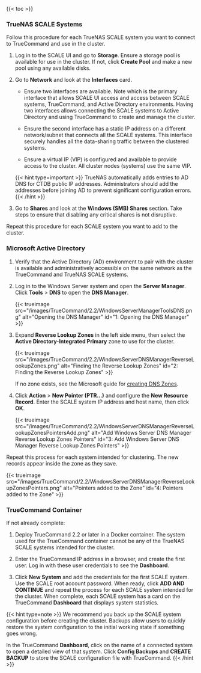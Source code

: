 ---
---
{{< toc >}}

### TrueNAS SCALE Systems

Follow this procedure for each TrueNAS SCALE system you want to connect to TrueCommand and use in the cluster.

1. Log in to the SCALE UI and go to **Storage**. 
   Ensure a storage pool is available for use in the cluster. 
   If not, click **Create Pool** and make a new pool using any available disks.

2. Go to **Network** and look at the **Interfaces** card.

   * Ensure two interfaces are available.
     Note which is the primary interface that allows SCALE UI access and access between SCALE systems, TrueCommand, and Active Directory environments. 
     Having two interfaces allows connecting the SCALE systems to Active Directory and using TrueCommand to create and manage the cluster.

   * Ensure the second interface has a static IP address on a different network/subnet that connects all the SCALE systems. 
     This interface securely handles all the data-sharing traffic between the clustered systems.
   
   * Ensure a virtual IP (VIP) is configured and available to provide access to the cluster. All cluster nodes (systems) use the same VIP.
   
   {{< hint type=important >}}
   TrueNAS automatically adds entries to AD DNS for CTDB public IP addresses. 
   Administrators should add the addresses before joining AD to prevent significant configuration errors. 
   {{< /hint >}}

3. Go to **Shares** and look at the **Windows (SMB) Shares** section. 
   Take steps to ensure that disabling any critical shares is not disruptive.

Repeat this procedure for each SCALE system you want to add to the cluster.

### Microsoft Active Directory

1. Verify that the Active Directory (AD) environment to pair with the cluster is available and administratively accessible on the same network as the TrueCommand and TrueNAS SCALE systems.

2. Log in to the Windows Server system and open the **Server Manager**.
   Click **Tools** > **DNS** to open the **DNS Manager**.

   {{< trueimage src="/images/TrueCommand/2.2/WindowsServerManagerToolsDNS.png" alt="Opening the DNS Manager" id="1: Opening the DNS Manager" >}}
   
3. Expand **Reverse Lookup Zones** in the left side menu, then select the **Active Directory-Integrated Primary** zone to use for the cluster.

   {{< trueimage src="/images/TrueCommand/2.2/WindowsServerDNSManagerReverseLookupZones.png" alt="Finding the Reverse Lookup Zones" id="2: Finding the Reverse Lookup Zones" >}}

   If no zone exists, see the Microsoft guide for [creating DNS Zones](https://docs.microsoft.com/en-us/learn/modules/implement-windows-server-dns/3-work-dns-zones-records).
   
4. Click **Action** > **New Pointer (PTR...)** and configure the **New Resource Record**. Enter the SCALE system IP address and host name, then click **OK**.

   {{< trueimage src="/images/TrueCommand/2.2/WindowsServerDNSManagerReverseLookupZonesPointersAdd.png" alt="Add Windows Server DNS Manager Reverse Lookup Zones Pointers" id="3: Add Windows Server DNS Manager Reverse Lookup Zones Pointers" >}}

Repeat this process for each system intended for clustering.
The new records appear inside the zone as they save.

{{< trueimage src="/images/TrueCommand/2.2/WindowsServerDNSManagerReverseLookupZonesPointers.png" alt="Pointers added to the Zone" id="4: Pointers added to the Zone" >}}

### TrueCommand Container

If not already complete:

1. Deploy TrueCommand 2.2 or later in a Docker container.
   The system used for the TrueCommand container cannot be any of the TrueNAS SCALE systems intended for the cluster.

2. Enter the TrueCommand IP address in a browser, and create the first user. 
   Log in with these user credentials to see the **Dashboard**.
   
3. Click **New System** and add the credentials for the first SCALE system. 
   Use the SCALE root account password. 
   When ready, click **ADD AND CONTINUE** and repeat the process for each SCALE system intended for the cluster. 
   When complete, each SCALE system has a card on the TrueCommand **Dashboard** that displays system statistics.

{{< hint type=note >}}
We recommend you back up the SCALE system configuration before creating the cluster. 
Backups allow users to quickly restore the system configuration to the initial working state if something goes wrong.

In the TrueCommand **Dashboard**, click on the name of a connected system to open a detailed view of that system. 
Click **Config Backups** and **CREATE BACKUP** to store the SCALE configuration file with TrueCommand. 
{{< /hint >}}


